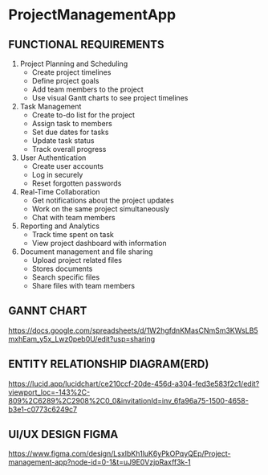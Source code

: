 # ProjectManagementApp

## FUNCTIONAL REQUIREMENTS
1.	Project Planning and Scheduling
    -	Create project timelines
    -	Define project goals 
    -	Add team members to the project
    -	Use visual Gantt charts to see project timelines
2.	Task Management
    -	Create to-do list for the project
    -	Assign task to members
    -	Set due dates for tasks
    -	Update task status
    -	Track overall progress
3.	User Authentication
    -	Create user accounts
    -	Log in securely
    -	Reset forgotten passwords
4.	Real-Time Collaboration
    -	Get notifications about the project updates
    -	Work on the same project simultaneously
    -	Chat with team members
5.	Reporting and Analytics
    -	Track time spent on task
    -	View project dashboard with information
6.	Document management and file sharing
    -	Upload project related files
    -	Stores documents
    -	Search specific files
    -	Share files with team members

## GANNT CHART
https://docs.google.com/spreadsheets/d/1W2hgfdnKMasCNmSm3KWsLB5mxhEam_y5x_Lwz0peb0U/edit?usp=sharing

## ENTITY RELATIONSHIP DIAGRAM(ERD)
https://lucid.app/lucidchart/ce210ccf-20de-456d-a304-fed3e583f2c1/edit?viewport_loc=-143%2C-809%2C6289%2C2908%2C0_0&invitationId=inv_6fa96a75-1500-4658-b3e1-c0773c6249c7

## UI/UX DESIGN FIGMA
https://www.figma.com/design/LsxIbKh1luK6yPkOPqyQEp/Project-management-app?node-id=0-1&t=uJ9E0VzjpRaxff3k-1

